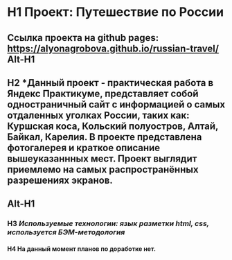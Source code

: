# H1 Проект: Путешествие по России
Ссылка проекта на github pages: https://alyonagrobova.github.io/russian-travel/  
Alt-H1
------ 
## H2 *Данный проект - практическая работа в Яндекс Практикуме, представляет собой одностраничный сайт с информацией о самых отдаленных уголках России, таких как: Куршская коса, Кольский полуостров, Алтай, Байкал, Карелия. В проекте представлена фотогалерея и краткое описание вышеуказаннных мест. Проект выглядит приемлемо на самых распространённых разрешениях экранов.
Alt-H1
------ 
### H3 *Используемые технологии: язык разметки html, css, используется БЭМ-методология*
#### H4 На данный момент планов по доработке нет. 
